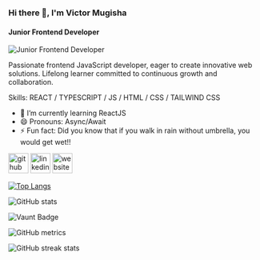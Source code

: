 ### Hi there 👋, I'm Victor Mugisha
#### Junior Frontend Developer
![Junior Frontend Developer](https://arturssmirnovs.github.io/github-profile-readme-generator/images/banner.png)

Passionate frontend JavaScript developer, eager to create innovative web solutions. Lifelong learner committed to continuous growth and collaboration.

Skills: REACT / TYPESCRIPT / JS / HTML / CSS / TAILWIND CSS

- 🌱 I’m currently learning ReactJS 
- 😄 Pronouns: Async/Await 
- ⚡ Fun fact: Did you know that if you walk in rain without umbrella, you would get wet!! 


[<img src='https://cdn.jsdelivr.net/npm/simple-icons@3.0.1/icons/github.svg' alt='github' height='40'>](https://github.com/VictorMugisha)  [<img src='https://cdn.jsdelivr.net/npm/simple-icons@3.0.1/icons/linkedin.svg' alt='linkedin' height='40'>](https://www.linkedin.com/in/https://www.linkedin.com/in/victor-mugisha-shyaka-47b10b233//)  [<img src='https://cdn.jsdelivr.net/npm/simple-icons@3.0.1/icons/icloud.svg' alt='website' height='40'>](https://victormugisha.netlify.app/)  

[![Top Langs](https://github-readme-stats.vercel.app/api/top-langs/?username=VictorMugisha)](https://github.com/anuraghazra/github-readme-stats)

![GitHub stats](https://github-readme-stats.vercel.app/api?username=VictorMugisha&show_icons=true&count_private=true)  

![Vaunt Badge](https://api.vaunt.dev/v1/github/entities/VictorMugisha/contributions?format=svg&private=true)  

![GitHub metrics](https://metrics.lecoq.io/VictorMugisha)  

![GitHub streak stats](https://streak-stats.demolab.com/?user=VictorMugisha)  

